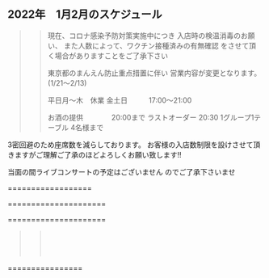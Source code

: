 ## 2022年　1月2月のスケジュール
 

>>
>> 現在、コロナ感染予防対策実施中につき
>> 入店時の検温消毒のお願い、
>> また人数によって、ワクチン接種済みの有無確認
>> をさせて頂く場合がありますことをご了承下さい
>>
>> 東京都のまんえん防止重点措置に伴い
>> 営業内容が変更となります。(1/21〜2/13)
>>
>> 平日月〜木　休業
>> 金土日　　　17:00〜21:00
>>
>>
>>    お酒の提供　　　　20:00まで
>>    ラストオーダー    20:30
>>    1グループ1テーブル 4名様まで
>>
>>      
>>

>>



3密回避のため座席数を減らしております。
お客様の入店数制限を設けさせて頂きますがご理解ご了承のほどよろしくお願い致します!!

>>
>>
>>

当面の間ライブコンサートの予定はございません
のでご了承下さいませ

>>
>>
>>




==================




>>
>>
>>
>>    
>>
>>
>>    
>>    

=====================
>>
>>
>>
>>
>>    
>>    


=====================
>>
>> <br/>
>>
>> 
>> 
>> <br/>
>>
>> 
>>
>>
>> <br/>
>>
>>
>> 
>>
>>  
>>
>>
>>


 ================

